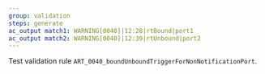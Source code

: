 ```yaml
---
group: validation
steps: generate
ac_output match1: WARNING[0040]|12:28|rtBound|port1
ac_output match2: WARNING[0040]|12:39|rtUnbound|port2
---
```

Test validation rule `ART_0040_boundUnboundTriggerForNonNotificationPort`.
